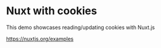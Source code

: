 # Nuxt with cookies

This demo showcases reading/updating cookies with Nuxt.js

https://nuxtjs.org/examples
